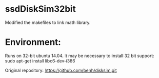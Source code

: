 # ssdDiskSim32bit
Modified the makefiles to link math library. 
# Environment:
Runs on 32-bit ubuntu 14.04.
It may be necessary to install 32 bit support:
sudo apt-get install libc6-dev-i386

Original repository: https://github.com/benh/disksim.git
